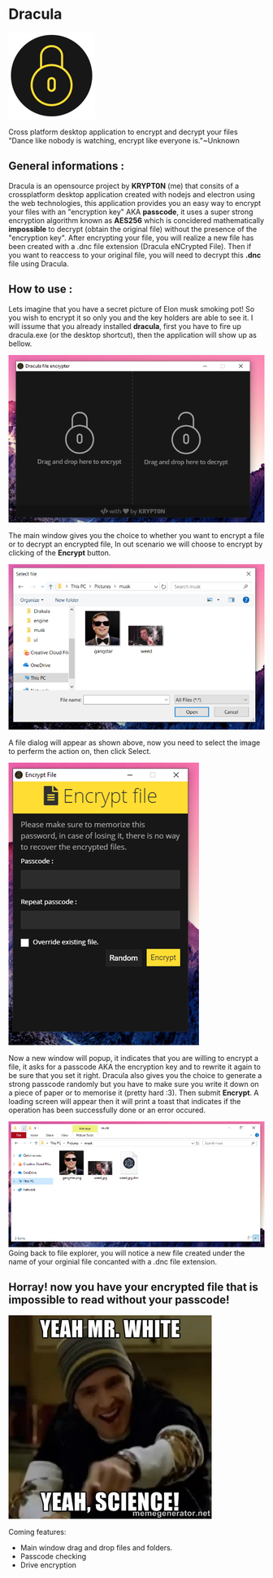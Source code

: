 # Dracula
[![icon|10x10,100%](icon.png)](https://github.io)


Cross platform desktop application to encrypt and decrypt your files</br>
"Dance like nobody is watching, encrypt like everyone is."~Unknown

## General informations :
Dracula is an opensource project by **KRYPT0N** (me) that consits of a crossplatform desktop application created with nodejs and electron using the web technologies, this application provides you an easy way to encrypt your files with an "encryption key" AKA **passcode**, it uses a super strong encryption algorithm known as **AES256** which is concidered mathematically **impossible** to decrypt (obtain the original file) without the presence of the "encryption key". After encrypting your file, you will realize a new file has been created with a .dnc file extension (Dracula eNCrypted File). Then if you want to reaccess to your original file, you will need to decrypt this **.dnc** file using Dracula.

## How to use :
Lets imagine that you have a secret picture of Elon musk smoking pot! So you wish to encrypt it so only you and the key holders are able to see it. I will issume that you already installed **dracula**, first you have to fire up dracula.exe (or the desktop shortcut), then the application will show up as bellow.

![mainScreen|200x](tuto/mainScreen.png)

The main window gives you the choice to whether you want to encrypt a file or to decrypt an encrypted file, In out scenario we will choose to encrypt by clicking of the **Encrypt** button.

![fileDialog|200x](tuto/fileDialog.PNG)

A file dialog will appear as shown above, now you need to select the image to perferm the action on, then click Select.

![screenshot|200x](tuto/encryptForm.PNG)

Now a new window will popup, it indicates that you are willing to encrypt a file, it asks for a passcode AKA the encryption key and to rewrite it again to be sure that you set it right. Dracula also gives you the choice to generate a strong passcode randomly but you have to make sure you write it down on a piece of paper or to memorise it (pretty hard :3). Then submit **Encrypt**. A loading screen will appear then it will print a toast that indicates if the operation has been successfully done or an error occured.

![screenshot|200x](tuto/fileExplorer.PNG)
Going back to file explorer, you will notice a new file created under the name of your orginial file concanted with a .dnc file extension.

## Horray! now you have your encrypted file that is impossible to read without your passcode!

![meme|200x](tuto/brba.jpg)


Coming features:
- Main window drag and drop files and folders.
- Passcode checking
- Drive encryption
